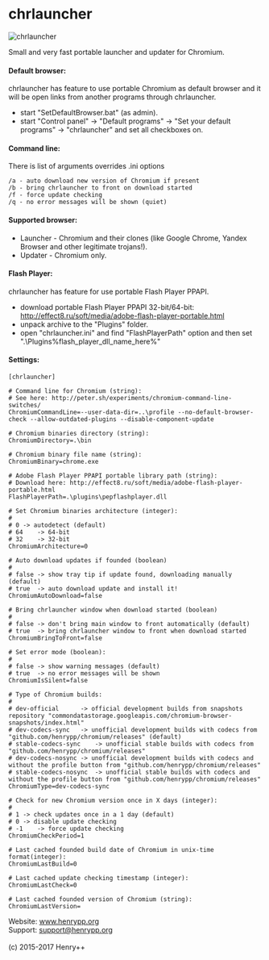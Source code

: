 # chrlauncher

![chrlauncher](http://www.henrypp.org/images/chrlauncher.jpg)

Small and very fast portable launcher and updater for Chromium.

#### Default browser:
chrlauncher has feature to use portable Chromium as default browser and it will be open links from another programs through chrlauncher.
- start "SetDefaultBrowser.bat" (as admin).
- start "Control panel" -> "Default programs" -> "Set your default programs" -> "chrlauncher" and set all checkboxes on.

#### Command line:
There is list of arguments overrides .ini options
```
/a - auto download new version of Chromium if present
/b - bring chrlauncher to front on download started
/f - force update checking
/q - no error messages will be shown (quiet)
```
#### Supported browser:
- Launcher - Chromium and their clones (like Google Chrome, Yandex Browser and other legitimate trojans!).
- Updater - Chromium only.

#### Flash Player:
chrlauncher has feature for use portable Flash Player PPAPI.
- download portable Flash Player PPAPI 32-bit/64-bit: http://effect8.ru/soft/media/adobe-flash-player-portable.html
- unpack archive to the "Plugins" folder.
- open "chrlauncher.ini" and find "FlashPlayerPath" option and then set ".\Plugins\%flash_player_dll_name_here%"

#### Settings:
~~~
[chrlauncher]

# Command line for Chromium (string):
# See here: http://peter.sh/experiments/chromium-command-line-switches/
ChromiumCommandLine=--user-data-dir=..\profile --no-default-browser-check --allow-outdated-plugins --disable-component-update

# Chromium binaries directory (string):
ChromiumDirectory=.\bin

# Chromium binary file name (string):
ChromiumBinary=chrome.exe

# Adobe Flash Player PPAPI portable library path (string):
# Download here: http://effect8.ru/soft/media/adobe-flash-player-portable.html
FlashPlayerPath=.\plugins\pepflashplayer.dll

# Set Chromium binaries architecture (integer):
#
# 0	-> autodetect (default)
# 64	-> 64-bit
# 32	-> 32-bit
ChromiumArchitecture=0

# Auto download updates if founded (boolean)
#
# false	-> show tray tip if update found, downloading manually (default)
# true	-> auto download update and install it!
ChromiumAutoDownload=false

# Bring chrlauncher window when download started (boolean)
#
# false	-> don't bring main window to front automatically (default)
# true	-> bring chrlauncher window to front when download started
ChromiumBringToFront=false

# Set error mode (boolean):
#
# false	-> show warning messages (default)
# true	-> no error messages will be shown
ChromiumIsSilent=false

# Type of Chromium builds:
#
# dev-official		-> official development builds from snapshots repository "commondatastorage.googleapis.com/chromium-browser-snapshots/index.html"
# dev-codecs-sync	-> unofficial development builds with codecs from "github.com/henrypp/chromium/releases" (default)
# stable-codecs-sync	-> unofficial stable builds with codecs from "github.com/henrypp/chromium/releases"
# dev-codecs-nosync	-> unofficial development builds with codecs and without the profile button from "github.com/henrypp/chromium/releases"
# stable-codecs-nosync	-> unofficial stable builds with codecs and without the profile button from "github.com/henrypp/chromium/releases"
ChromiumType=dev-codecs-sync

# Check for new Chromium version once in X days (integer):
#
# 1	-> check updates once in a 1 day (default)
# 0	-> disable update checking
# -1	-> force update checking
ChromiumCheckPeriod=1

# Last cached founded build date of Chromium in unix-time format(integer):
ChromiumLastBuild=0

# Last cached update checking timestamp (integer):
ChromiumLastCheck=0

# Last cached founded version of Chromium (string):
ChromiumLastVersion=
~~~
Website: www.henrypp.org<br />
Support: support@henrypp.org<br />
<br />
(c) 2015-2017 Henry++
